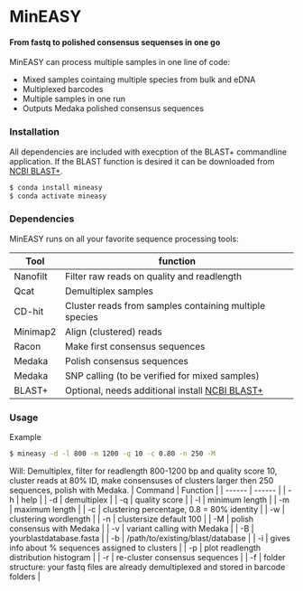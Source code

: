 # MinEASY

####  From fastq to polished consensus sequenses in one go
MinEASY can process multiple samples in one line of code:
- Mixed samples cointaing multiple species from bulk and eDNA
- Multiplexed barcodes
- Multiple samples in one run
- Outputs Medaka polished consensus sequences

### Installation

All dependencies are included with execption of the BLAST+ commandline application. If the BLAST function is desired it can be downloaded from  [NCBI BLAST+](https://www.ncbi.nlm.nih.gov/books/NBK52640/).

```sh
$ conda install mineasy
$ conda activate mineasy
```

### Dependencies

MinEASY runs on all your favorite sequence processing tools:

| Tool | function |
| ------ | ------ |
| Nanofilt | Filter raw reads on quality and readlength |
| Qcat | Demultiplex samples |
| CD-hit | Cluster reads from samples containing multiple species |
| Minimap2 | Align (clustered) reads |
| Racon | Make first consensus sequences |
| Medaka | Polish consensus sequences |
| Medaka | SNP calling (to be verified for mixed samples) |
| BLAST+ | Optional, needs additional install [NCBI BLAST+](https://www.ncbi.nlm.nih.gov/books/NBK52640/) |


### Usage
Example 
```sh 
$ mineasy -d -l 800 -m 1200 -q 10 -c 0.80 -n 250 -M 
```
Will: Demultiplex, filter for readlength 800-1200 bp and quality score 10, cluster reads at 80% ID, make consensuses of clusters larger then 250 sequences, polish with Medaka.
| Command | Function | 
| ------ | ------ |
| -h | help | 
| -d |  demultiplex |
| -q | quality score |
| -l | minimum length |
| -m | maximum length |
| -c | clustering percentage, 0.8 = 80% identity |
| -w | clustering wordlength |
| -n | clustersize default 100 |
| -M | polish consensus with Medaka |
| -v | variant calling with Medaka |
| -B | yourblastdatabase.fasta |
| -b | /path/to/existing/blast/database | 
| -i | gives info about % sequences assigned to clusters |
| -p | plot readlength distribution histogram |
| -r | re-cluster consensus sequences |
| -f | folder structure: your fastq files are already demultiplexed and stored in barcode folders |

